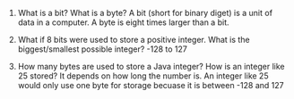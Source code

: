 1. What is a bit? What is a byte?
	A bit (short for binary diget) is a unit of data in a computer. A byte is eight times larger than a bit.

2. What if 8 bits were used to store a positive integer. What is the biggest/smallest possible integer?
	-128 to 127

3. How many bytes are used to store a Java integer? How is an integer like 25 stored? 
	It depends on how long the number is. An integer like 25 would only use one byte for storage becuase it is between -128 and 127